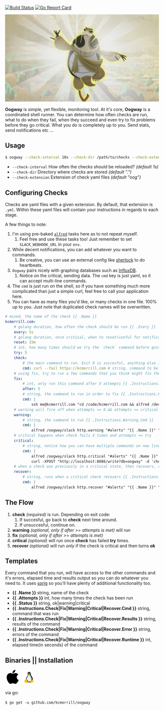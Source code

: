 [![Build Status](https://travis-ci.org/kcmerrill/oogway.svg?branch=master)](https://travis-ci.org/kcmerrill/oogway) [![Go Report Card](https://goreportcard.com/badge/github.com/kcmerrill/oogway)](https://goreportcard.com/report/github.com/kcmerrill/oogway)

![oogway](assets/oogway.png "oogway")

**Oogway** is simple, yet flexible, monitoring tool. At it's core, **Oogway** is a coordinated shell runner. You can determine how often checks are run, what to do when they fail, when they succeed and even try to fix problems before they go critical. What you do is completely up to you. Send stats, send notifications etc ...

## Usage

```bash
$ oogway --check-interval 10s --check-dir /path/to/checks --check-extension oog  
```

* `--check-interval` How often the checks should be reloaded? *(default 1s)*
* `--check-dir` Directory where checks are stored *(default ".")*
* `--check-extension` Extension of check yaml files *(default "oog")*

## Configuring Checks

Checks are yaml files with a given extension. By default, that extension is `.yml`. Within these yaml files will contain your instructions in regards to each stage. 

A few things to note:

1. I'm using pre-baked [`alfred`](https://github.com/kcmerrill/alfred) tasks here as to not repeat myself.
   1. Feel free and use these tasks too! Just remember to set `SLACK_WEBHOOK_URL` in your `env`.
1. While decent notifications, you can add whatever you want to commands. 
   1. Be creative, you can use an external config like [sherlock](https://github.com/kcmerrill/sherlock) to do heartbeats.
1. `Oogway` pairs nicely with graphing databases such as [InfluxDB](https://github.com/influxdata/influxdb).
   1. Notice on the critical, sending data. The `cmd` key is just yaml, so it can accept multi-line commands.
1. The `cmd` is just run on the shell, so if you have something much more complicated than just a simple curl, feel free to call your application here. 
1. You can have as many files you'd like, or many checks in one file. 100% up to you. Just note that duplicated check names will be overwritten.

```yaml
# mixed, the name of the check {{ .Name }}
kcmerrill.com: 
    # golang duration, how often the check should be run {{ .Every }}
    every: 5s 
    # golang duration, once critical, when to reset(useful for notifications) {{ .Reset }}
    reset: 15m 
    # int, how many times should we try the `check` command before going critical {{ .Try }}
    try: 5 
    check: 
        # the main command to run. Exit 0 is succesful, anything else is a failure.
        cmd: curl --fail https://kcmerrill.com # string, command to be run via bash {{ .Instructions.Check.Cmd }}
    # using fix, try to run a few commands that you think might fix the issue proactively
    fix:
        # int, only run this command after X attempts {{ .Instructions.Check.After }}
        after: 5 
        # string, the command to run in order to fix {{ .Instructions.Fix.Cmd }}
        cmd: | 
            ssh me@kcmerrill.com "cd /code/kcmerrill.com && alfred /dev staticwebserver"
    # warning will fire off when attempts >= 0 && attempts <= critical
    warning:
        # string, the command to run {{ .Instructions.Warning.Cmd }}
        cmd: |
            alfred /oogway/slack http.warning "#alerts" "{{ .Name }}" "https://kcmerrill.com"
    # critical happens when check fails X times and attempts >= try
    critical:
        # string, notice how you can have multiple commands on new lines? That's just yaml. There are other options available too! {{ .Instructios.Critical.Cmd }}
        cmd: |
            alfred /oogway/slack http.critical "#alerts" "{{ .Name }}" "https://kcmerrill.com"
            curl -XPOST "http://localhost:8086/write?db=oogway" -d 'check,http=kcmerrill.com,status=critical critical=1'
    # when a check was previously in a critical state, then recovers, recover will be triggered 
    recover:
        # string, runs when a critical check recovers {{ .Instructions.Recover.Cmd }}
        cmd: |
            alfred /oogway/slack http.recover "#alerts" "{{ .Name }}" "https://kcmerrill.com"
```

## The Flow

1. **check** *(required)* is run. Depending on exit code:
   1. If succesful, go back to **check** next time around.
   1. If unsuccesful, continue on.
1. **warning** *(optional, only if after >= attempts is met)* will run
1. **fix** *(optional, only if after >= attempts is met)*
1. **critical** *(optional)* will run once **check** has failed **try** times.
1. **recover** *(optional)* will run *only* if the check is critical and then turns **ok**

## Templates

Every command that you run, will have access to the other commands and it's errors, elapsed time and results output so you can do whatever you need to. It uses [sprig](https://github.com/Masterminds/sprig) so you'll have plenty of additional functionality too.

* **{{ .Name }}** string, name of the check
* **{{ .Attempts }}** int, how many times the check has been run
* **{{ .Status }}** string, ok|warning|critical
* **{{ .Instructions.Check|Fix|Warning|Critical|Recover.Cmd }}** string, command that was run
* **{{ .Instructions.Check|Fix|Warning|Critical|Recover.Results }}** string, results of the command 
* **{{ .Instructions.Check|Fix|Warning|Critical|Recover.Error }}** string, errors of the command
* **{{ .Instructions.Check|Fix|Warning|Critical|Recover.Runtime }}** int, elapsed time(in seconds) of the command

## Binaries || Installation

[![MacOSX](https://raw.githubusercontent.com/kcmerrill/go-dist/master/assets/apple_logo.png "Mac OSX")](http://go-dist.kcmerrill.com/kcmerrill/oogway/mac/amd64) [![Linux](https://raw.githubusercontent.com/kcmerrill/go-dist/master/assets/linux_logo.png "Linux")](http://go-dist.kcmerrill.com/kcmerrill/oogway/linux/amd64)

via go:

`$ go get -u github.com/kcmerrill/oogway`
